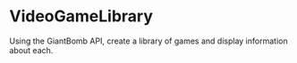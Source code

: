 # VideoGameLibrary
Using the GiantBomb API, create a library of games and display information about each.
